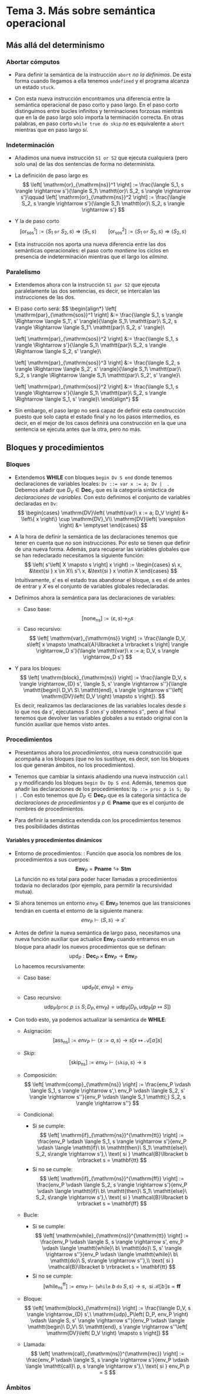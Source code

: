 # Tema 3. Más sobre semántica operacional
## Más allá del determinismo
### Abortar cómputos
- Para definir la semántica de la instrucción `abort` *no la definimos*. De esta
forma cuando llegamos a ella tenemos `undefined` y el programa alcanza un estado
`stuck`.

- Con esta nueva instrucción encontramos una diferencia entre la semántica operacional de
paso corto y paso largo. En el paso corto distinguimos entre bucles infinitos y
terminaciones forzosas mientras que en la de paso largo solo importa la
terminación correcta. En otras palabras, en paso corto `while true do skip` *no* es
equivalente a `abort` mientras que en paso largo *sí*.

### Indeterminación
- Añadimos una nueva instrucción `S1 or S2` que ejecuta cualquiera (pero solo
    una) de las dos sentencias de forma no determinista.

- La definición de paso largo es
    $$
    \left[ \mathrm{or}_{\mathrm{ns}}^1 \right] := \frac{\langle S_1, s \rangle
    \rightarrow s'}{\langle S_1\ \mathtt{or}\ S_2, s \rangle \rightarrow
    s'}\qquad
    \left[ \mathrm{or}_{\mathrm{ns}}^2 \right] := \frac{\langle S_2, s \rangle
    \rightarrow s'}{\langle S_1\ \mathtt{or}\ S_2, s \rangle \rightarrow s'}
    $$

- Y la de paso corto
    $$
    \left[ \mathrm{or}_{\mathrm{sos}}^1 \right] := \langle S_1\ \mathtt{or}\
    S_2, s \rangle \Rightarrow \langle S_1, s \rangle\qquad
    \left[ \mathrm{or}_{\mathrm{sos}}^2 \right] := \langle S_1\ \mathtt{or}\
    S_2, s \rangle \Rightarrow \langle S_2, s \rangle
    $$

- Esta instrucción nos aporta una nueva diferencia entre las dos semánticas
    operacionales: el paso corto *mantiene* los ciclos en presencia de
    indeterminación mientras que el largo los *elimina*.

### Paralelismo
- Extendemos ahora con la instrucción `S1 par S2` que ejecuta paralelamente las
    dos sentencias, es decir, se intercalan las instrucciones de las dos.

- El paso corto será:
    $$
    \begin{align*}
    \left[ \mathrm{par}_{\mathrm{sos}}^1 \right] &:= \frac{\langle S_1, s \rangle
    \Rightarrow \langle S_1', s' \rangle}{\langle S_1\ \mathtt{par}\ S_2, s
    \rangle \Rightarrow \langle S_1'\ \mathtt{par}\ S_2, s' \rangle}\\

    \left[ \mathrm{par}_{\mathrm{sos}}^2 \right] &:= \frac{\langle S_1, s \rangle
    \Rightarrow s'}{\langle S_1\ \mathtt{par}\ S_2, s
    \rangle \Rightarrow \langle S_2, s' \rangle}\\

    \left[ \mathrm{par}_{\mathrm{sos}}^3 \right] &:= \frac{\langle S_2, s \rangle
    \Rightarrow \langle S_2', s' \rangle}{\langle S_1\ \mathtt{par}\ S_2, s
    \rangle \Rightarrow \langle S_1\ \mathtt{par}\ S_2', s' \rangle}\\

    \left[ \mathrm{par}_{\mathrm{sos}}^2 \right] &:= \frac{\langle S_1, s \rangle
    \Rightarrow s'}{\langle S_1\ \mathtt{par}\ S_2, s
    \rangle \Rightarrow \langle S_1, s' \rangle}\\
    \end{align*}
    $$

- Sin embargo, el paso largo no será capaz de definir esta construcción puesto
    que solo capta el estado final y no los pasos intermedios, es decir, en el
    mejor de los casos definirá una construcción en la que una sentencia se
    ejecuta antes que la otra, pero no más.
## Bloques y procedimientos
### Bloques
- Extendemos **WHILE** con bloques `begin Dv S end` donde tenemos declaraciones
    de variables locales: `Dv ::= var x := a; Dv |  `. Debemos añadir que $D_V
    \in \mathbf{Dec}_V$ que es la categoría sintáctica de *declaraciones de
    variables*.  Con esto definimos el conjunto de variables declaradas en `Dv`:
    $$
    \begin{cases}
    \mathrm{DV}\left( \mathtt{var}\ x := a; D_V  \right) &= \left\{ x \right\}
    \cup \mathrm{DV}_V\\
    \mathrm{DV}\left( \varepsilon \right) &= \emptyset
    \end{cases}
    $$

- A la hora de definir la semántica de las declaraciones tenemos que tener en
    cuenta que *no* son instrucciones. Por esto se tienen que definir de una
    nueva forma. Además, para recuperar las variables globales que se han
    redeclarado necesitamos la siguiente función:
    $$
    \left( s'\left[ X \mapsto s \right] x \right) := \begin{cases}
        s\ x, &\text{si } x \in X\\
        s'\ x, &\text{si } x \not\in X
    \end{cases}
    $$
    Intuitivamente, $s'$ es el estado tras abandonar el bloque, $s$ es el de
    antes de entrar y $X$ es el conjunto de variables globales redeclaradas.

- Definimos ahora la semántica para las declaraciones de variables:
    - Caso base:
        $$
        \left[ \mathrm{none}_{\mathrm{ns}} \right] := \langle \varepsilon, s
        \rangle \rightarrow_D s
        $$
    - Caso recursivo:
        $$
        \left[ \mathrm{var}_{\mathrm{ns}} \right] := \frac{\langle D_V, s\left[
        x \mapsto \mathcal{A}\llbracket a \rrbracket s \right] \rangle
        \rightarrow_D s'}{\langle \mathtt{var}\ x := a; D_V, s \rangle
        \rightarrow_D s'}
        $$

- Y para los bloques:
    $$
    \left[ \mathrm{block}_{\mathrm{ns}} \right] := \frac{\langle D_V, s \rangle
    \rightarrow_{D} s', \langle S, s' \rangle \rightarrow s''}{\langle
    \mathtt{begin}\ D_V\ S\ \mathtt{end}, s \rangle \rightarrow s''\left[
    \mathrm{DV}\left( D_V \right) \mapsto s \right]}.
    $$
    Es decir, realizamos las declaraciones de las variables locales desde $s$ lo
    que nos da $s'$, ejecutamos $S$ con $s'$ y obtenemos $s''$, pero al final
    tenemos que devolver las variables globales a su estado original con la
    función auxiliar que hemos visto antes.

### Procedimientos
- Presentamos ahora los *procedimientos*, otra nueva construcción que acompaña a
    los bloques (que no los sustituye, es decir, son los bloques los que generan
    ámbitos, no los procedimientos).

- Tenemos que cambiar la sintaxis añadiendo una nueva instrucción `call p` y
  modificando los bloques `begin Dv Dp S end`. Además, tenemos que añadir las
  declaraciones de los procedimientos: `Dp ::= proc p is S; Dp | `. Con esto
  tenemos que $D_P \in \mathbf{Dec}_P$ que es la categoría sintáctica de
  *declaraciones de procedimientos* y $p \in \mathbf{Pname}$ que es el conjunto
  de nombres de procedimientos.

- Para definir la semántica extendida con los procedimientos tenemos tres
    posibilidades distintas

#### Variables y procedimientos dinámicos
- Entorno de procedimientos:
    : Función que asocia los nombres de los procedimientos a sus cuerpos:
    $$
    \mathbf{Env}_P = \mathbf{Pname} \hookrightarrow \mathbf{Stm}
    $$
    La función no es total para poder hacer llamadas a procedimientos
    todavía no declarados (por ejemplo, para permitir la recursividad
    mutua).
- Si ahora tenemos un entorno $env_P \in \mathbf{Env}_P$ tenemos que las
    transiciones tendrán en cuenta el entorno de la siguiente manera:
    $$
    env_P \vdash \langle S, s \rangle \rightarrow s' 
    $$

- Antes de definir la nueva semántica de largo paso, necesitamos una nueva
    función auxiliar que actualice $\mathbf{Env}_P$ cuando entramos en un bloque
    para añadir los nuevos procedimientos que se definan:
    $$
    \mathrm{upd}_P : \mathbf{Dec}_P \times \mathbf{Env}_P \rightarrow
    \mathbf{Env}_P
    $$
    Lo hacemos recursivamente:
    - Caso base:
        $$
        \mathrm{upd}_P\left( \varepsilon, env_P \right) = env_P
        $$
    - Caso recursivo:
        $$
        \mathrm{udp}_P\left( \mathtt{proc}\ p\ \mathtt{is}\ S; D_P, env_P
        \right) = \mathrm{udp}_P\left( D_P, \mathrm{udp}_P\left[ p \mapsto S \right] \right)
        $$

- Con todo esto, ya podemos actualizar la semántica de **WHILE**:
    - Asignación:
    $$
    \left[ \mathrm{ass}_{\mathrm{ns}} \right] := env_P \vdash \langle x := a, s \rangle
    \rightarrow s \left[ x \mapsto \mathcal{A}\llbracket a \rrbracket s \right]
    $$
    - *Skip*:
    $$
    \left[ \mathrm{skip}_{\mathrm{ns}} \right] := env_P \vdash \langle \mathtt{skip}, s \rangle \rightarrow s 
    $$
    - Composición:
    $$
    \left[ \mathrm{comp}_{\mathrm{ns}} \right] := \frac{env_P \vdash \langle S_1, s \rangle
    \rightarrow s',\ env_P \vdash \langle S_2, s' \rangle \rightarrow s''}{env_P \vdash \langle S_1 \mathtt{;}
    S_2, s \rangle \rightarrow s''}
    $$
    - Condicional:
        - Si se cumple:
        $$
        \left[ \mathrm{if}_{\mathrm{ns}}^{\mathrm{tt}} \right] := \frac{env_P
        \vdash \langle S_1, s \rangle \rightarrow s'}{env_P \vdash \langle
        \mathtt{if}\ b\ \mathtt{then}\ S_1\ \mathtt{else}\ S_2, s\rangle
        \rightarrow s'},\ \text{ si } \mathcal{B}\llbracket b \rrbracket s =
        \mathbf{tt}
        $$
        - Si no se cumple:
        $$
        \left[ \mathrm{if}_{\mathrm{ns}}^{\mathrm{ff}} \right] := \frac{env_P
        \vdash \langle S_2, s \rangle \rightarrow s'}{env_P \vdash \langle
        \mathtt{if}\ b\ \mathtt{then}\ S_1\ \mathtt{else}\ S_2, s\rangle
        \rightarrow s'},\ \text{ si } \mathcal{B}\llbracket b \rrbracket s =
        \mathbf{ff}
        $$
    - Bucle:
        - Si se cumple:
        $$
        \left[ \mathrm{while}_{\mathrm{ns}}^{\mathrm{tt}} \right] := \frac{env_P \vdash \langle
        S, s \rangle \rightarrow s', env_P \vdash \langle \mathtt{while}\ b\ \mathtt{do}\ S, s'
        \rangle \rightarrow s''}{env_P \vdash \langle \mathtt{while}\ b\ \mathtt{do}\ S, s\rangle \rightarrow
        s''},\\
        \text{ si } \mathcal{B}\llbracket b \rrbracket s = \mathbf{tt}
        $$
        - Si no se cumple:
        $$
        \left[ \mathrm{while}_{\mathrm{ns}}^{\mathrm{ff}} \right] := env_P \vdash \langle \mathtt{while}\ b\ \mathtt{do}\ S, s \rangle \rightarrow s,\
        \text{ si } \mathcal{B}\llbracket b \rrbracket s = \mathbf{ff}
        $$

    - Bloque:
        $$
        \left[ \mathrm{block}_{\mathrm{ns}} \right] := \frac{\langle D_V, s \rangle
        \rightarrow_{D} s',\ \mathrm{udp}_P\left( D_P, env_P \right) \vdash \langle S, s' \rangle \rightarrow s''}{env_P \vdash \langle
        \mathtt{begin}\ D_V\ S\ \mathtt{end}, s \rangle \rightarrow s''\left[
        \mathrm{DV}\left( D_V \right) \mapsto s \right]}
        $$

    - Llamada:
        $$
        \left[ \mathrm{call}_{\mathrm{ns}}^{\mathrm{rec}} \right] := \frac{env_P \vdash \langle S, s \rangle \rightarrow s'}{env_P \vdash \langle \mathtt{call}\ p, s \rangle \rightarrow s'},\ \text{ si } env_P\ p = S
        $$

### Ámbitos
